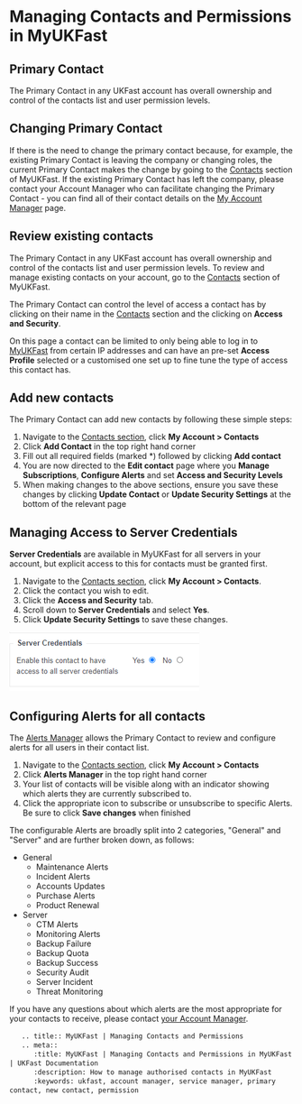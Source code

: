 # Managing Contacts and Permissions in MyUKFast


## Primary Contact
The Primary Contact in any UKFast account has overall ownership and control of the contacts list and user permission levels.

## Changing Primary Contact
If there is the need to change the primary contact because, for example, the existing Primary Contact is leaving the company or changing roles, the current Primary Contact makes the change by going to the [Contacts](https://my.ukfast.co.uk/account/list-contacts.php) section of MyUKFast.
If the existing Primary Contact has left the company, please contact your Account Manager who can facilitate changing the Primary Contact - you can find all of their contact details on the [My Account Manager](https://my.ukfast.co.uk/account/your-account-manager.php) page.

## Review existing contacts
The Primary Contact in any UKFast account has overall ownership and control of the contacts list and user permission levels. To review and manage existing contacts on your account, go to the [Contacts](https://my.ukfast.co.uk/account/list-contacts.php) section of MyUKFast.

The Primary Contact can control the level of access a contact has by clicking on their name in the [Contacts](https://my.ukfast.co.uk/account/list-contacts.php) section and the clicking on **Access and Security**.

On this page a contact can be limited to only being able to log in to [MyUKFast](https://my.ukfast.co.uk) from certain IP addresses and can have an pre-set **Access Profile** selected or a customised one set up to fine tune the type of access this contact has.


## Add new contacts
The Primary Contact can add new contacts by following these simple steps:

 1. Navigate to the [Contacts section](https://my.ukfast.co.uk/account/add-contact.php), click **My Account > Contacts**
 2. Click **Add Contact** in the top right hand corner
 3. Fill out all required fields (marked *) followed by clicking **Add contact**
 4. You are now directed to the **Edit contact** page where you **Manage Subscriptions**, **Configure Alerts** and set **Access and Security Levels**
 5. When making changes to the above sections, ensure you save these changes by clicking **Update Contact** or **Update Security Settings** at the bottom of the relevant page

## Managing Access to Server Credentials

**Server Credentials** are available in MyUKFast for all servers in your account, but explicit access to this for contacts must be granted first.

1. Navigate to the [Contacts section](https://my.ukfast.co.uk/account/add-contact.php), click **My Account > Contacts**.
2. Click the contact you wish to edit.
3. Click the **Access and Security** tab.
4. Scroll down to **Server Credentials** and select **Yes**.
5. Click **Update Security Settings** to save these changes.

![Server Credentials](files/server_credentials.PNG)

## Configuring Alerts for all contacts
The [Alerts Manager](https://my.ukfast.co.uk/alerts-manager/index.php) allows the Primary Contact to review and configure alerts for all users in their contact list.
 1. Navigate to the [Contacts section](https://my.ukfast.co.uk/account/add-contact.php), click **My Account > Contacts**
 2. Click **Alerts Manager** in the top right hand corner
 3. Your list of contacts will be visible along with an indicator showing which alerts they are currently subscribed to.
 4. Click the appropriate icon to subscribe or unsubscribe to specific Alerts. Be sure to click **Save changes** when finished

The configurable Alerts are broadly split into 2 categories, "General" and "Server" and are further broken down, as follows:
 - General
   - Maintenance Alerts
   - Incident Alerts
   - Accounts Updates
   - Purchase Alerts
   - Product Renewal
 - Server
   - CTM Alerts
   - Monitoring Alerts
   - Backup Failure
   - Backup Quota
   - Backup Success
   - Security Audit
   - Server Incident
   - Threat Monitoring

If you have any questions about which alerts are the most appropriate for your contacts to receive, please contact [your Account Manager](account-manager).

```eval_rst
   .. title:: MyUKFast | Managing Contacts and Permissions
   .. meta::
      :title: MyUKFast | Managing Contacts and Permissions in MyUKFast | UKFast Documentation
      :description: How to manage authorised contacts in MyUKFast
      :keywords: ukfast, account manager, service manager, primary contact, new contact, permission
```

